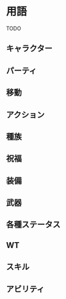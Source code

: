 
# 用語
TODO

## キャラクター

## パーティ

## 移動

## アクション

## 種族

## 祝福

## 装備

## 武器

## 各種ステータス

## WT

## スキル

## アビリティ

